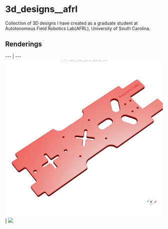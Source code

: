 # 3d_designs__afrl
Collection of 3D designs I have created as a graduate student at Autotonomous Field Robotics Lab(AFRL), University of South Carolina.

## Renderings

--- | ---
![](./usbl_fish_plate/rendering.png) | ![](./usbl_fish_transducer_holder.png)

